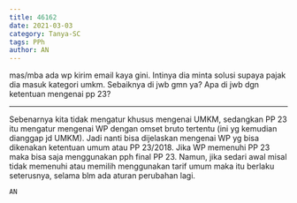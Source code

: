 ```yaml
---
title: 46162
date: 2021-03-03
category: Tanya-SC
tags: PPh
author: AN
---
```


mas/mba ada wp kirim email kaya gini. Intinya dia minta solusi supaya pajak dia masuk kategori umkm. Sebaiknya di jwb gmn ya? Apa di jwb dgn ketentuan mengenai pp 23?

---

Sebenarnya kita tidak mengatur khusus mengenai UMKM, sedangkan PP 23 itu mengatur mengenai WP dengan omset bruto tertentu (ini yg kemudian dianggap jd UMKM). Jadi nanti bisa dijelaskan mengenai WP yg bisa dikenakan ketentuan umum atau PP 23/2018. Jika WP memenuhi PP 23 maka bisa saja menggunakan pph final PP 23. Namun, jika sedari awal misal tidak memenuhi atau memilih menggunakan tarif umum maka itu berlaku seterusnya, selama blm ada aturan perubahan lagi.

`AN`
